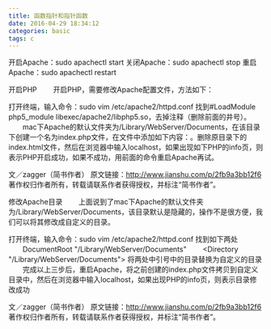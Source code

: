 ```yaml
---
title: 函数指针和指针函数
date: 2016-04-29 18:34:12
categories: basic
tags: c
---
```


开启Apache：sudo apachectl start
关闭Apache：sudo apachectl stop
重启Apache：sudo apachectl restart



开启PHP
　　开启PHP，需要修改Apache配置文件，方法如下：

打开终端，输入命令：sudo vim /etc/apache2/httpd.conf
找到#LoadModule php5_module libexec/apache2/libphp5.so，去掉注释（删除前面的井号）。
　　mac下Apache的默认文件夹为/Library/WebServer/Documents，在该目录下创建一个名为index.php文件，在文件中添加如下内容：<?php phpinfo(); ?>。删除原目录下的index.html文件，然后在浏览器中输入localhost，如果出现如下PHP的info页，则表示PHP开启成功，如果不成功，用前面的命令重启Apache再试。

文／zagger（简书作者）
原文链接：http://www.jianshu.com/p/2fb9a3bb12f6
著作权归作者所有，转载请联系作者获得授权，并标注“简书作者”。




修改Apache目录
　　上面说到了mac下Apache的默认文件夹为/Library/WebServer/Documents，该目录默认是隐藏的，操作不是很方便，我们可以将其修改成自定义的目录。

打开终端，输入命令：sudo vim /etc/apache2/httpd.conf
找到如下两处
　　DocumentRoot "/Library/WebServer/Documents"
　　<Directory "/Library/WebServer/Documents">
将两处中引号中的目录替换为自定义的目录
　　完成以上三步后，重启Apache，将之前创建的index.php文件拷贝到自定义目录中，然后在浏览器中输入localhost，如果出现PHP的info页，则表示目录修改成功

文／zagger（简书作者）
原文链接：http://www.jianshu.com/p/2fb9a3bb12f6
著作权归作者所有，转载请联系作者获得授权，并标注“简书作者”。
